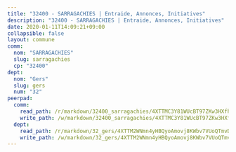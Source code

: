 ```yaml
---
title: "32400 - SARRAGACHIES | Entraide, Annonces, Initiatives"
description: "32400 - SARRAGACHIES | Entraide, Annonces, Initiatives"
date: 2020-01-11T14:09:21+09:00
collapsible: false
layout: commune
comm:
  nom: "SARRAGACHIES"
  slug: sarragachies
  cp: "32400"
dept:
  nom: "Gers"
  slug: gers
  num: "32"
peerpad:
  comm:
    read_path: /r/markdown/32400_sarragachies/4XTTMC3Y81WUcBT97ZKw3HXfh3DYEEjLiJrsGKBGKLagRSkX2
    write_path: /w/markdown/32400_sarragachies/4XTTMC3Y81WUcBT97ZKw3HXfh3DYEEjLiJrsGKBGKLagRSkX2-K3TgU7QgKUexykjbF4u48dr6jDdvBNMFbcnn5DKdggagKTS4qxsgWvzq9wpkQkYqCsLuLaBUDUicMSDFHzotK1HEEojWwtxxNcn6t8zns4y5C4scG9d95zHXibB1LhqTfn13N6gp
  dept:
    read_path: /r/markdown/32_gers/4XTTM2WNmn4yHBQyoAmovj8KWbv7VUoQTmvDpdT3o124AgWEe
    write_path: /w/markdown/32_gers/4XTTM2WNmn4yHBQyoAmovj8KWbv7VUoQTmvDpdT3o124AgWEe-K3TgUpYJfQLfW5uoLbdwErZNx29AEkCAso1EvCZzqaD3z7aQWWvGchjPJifpsj2b2MrnxAXUWCQXyv6K9rEMDPiEmuqTRE8ziuYLh1MUbtQUwwoYxV2abqSdJr66fFRHJZtY62y8
---
```


